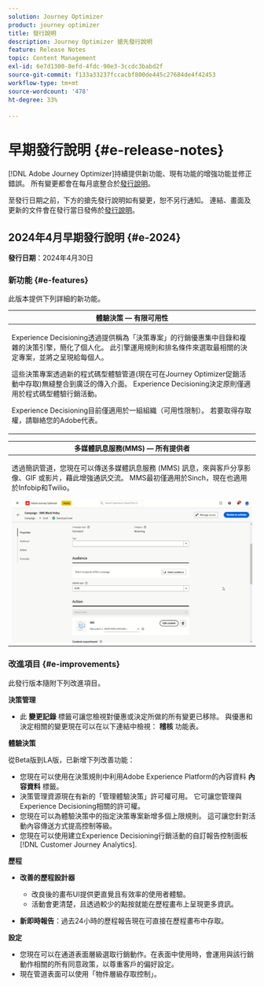 ```yaml
---
solution: Journey Optimizer
product: journey optimizer
title: 發行說明
description: Journey Optimizer 搶先發行說明
feature: Release Notes
topic: Content Management
exl-id: 6e7d1300-8efd-4fdc-90e3-3ccdc3babd2f
source-git-commit: f133a33237fccacbf800de445c27684de4f42453
workflow-type: tm+mt
source-wordcount: '478'
ht-degree: 33%

---
```


# 早期發行說明 {#e-release-notes}

[!DNL Adobe Journey Optimizer]持續提供新功能、現有功能的增強功能並修正錯誤。 所有變更都會在每月底整合於[發行說明](release-notes.md)。

至發行日期之前，下方的搶先發行說明如有變更，恕不另行通知。 連結、畫面及更新的文件會在發行當日發佈於[發行說明](release-notes.md)。

## 2024年4月早期發行說明 {#e-2024}

**發行日期**：2024年4月30日

### 新功能 {#e-features}

此版本提供下列詳細的新功能。

<!--table>
<thead>
<tr>
<th><strong>Business rules - Private Beta</strong><br/></th>
</tr>
</thead>
<tbody>
<tr>
<td>
<p>It is now possible to create and apply rule sets to your marketing communications.  </p>
</td>
</tr>
</tbody>
</table-->

<table>
<thead>
<tr>
<th><strong>體驗決策 — 有限可用性</strong><br/></th>
</tr>
</thead>
<tbody>
<tr>
<td>
<p>Experience Decisioning透過提供稱為「決策專案」的行銷優惠集中目錄和複雜的決策引擎，簡化了個人化。 此引擎運用規則和排名條件來選取最相關的決定專案，並將之呈現給每個人。</p>
<p>這些決策專案透過新的程式碼型體驗管道(現在可在Journey Optimizer促銷活動中存取)無縫整合到廣泛的傳入介面。 Experience Decisioning決定原則僅適用於程式碼型體驗行銷活動。</p>
<p>Experience Decisioning目前僅適用於一組組織（可用性限制）。 若要取得存取權，請聯絡您的Adobe代表。</p>
</td>
</tr>
</tbody>
</table>

<!--table>
<thead>
<tr>
<th><strong>Personalization - Local Lookups - Multi-Entity Support - Beta</strong><br/></th>
</tr>
</thead>
<tbody>
<tr>
<td>
<p>TBD</p>
</td>
</tr>
</tbody>
</table-->

<table>
<thead>
<tr>
<th><strong>多媒體訊息服務(MMS) — 所有提供者</strong><br/></th>
</tr>
</thead>
<tbody>
<tr>
<td>
<p>透過簡訊管道，您現在可以傳送多媒體訊息服務 (MMS) 訊息，來與客戶分享影像、GIF 或影片，藉此增強通訊交流。 MMS最初僅適用於Sinch，現在也適用於Infobip和Twilio。</p>
<img src="assets/do-not-localize/mms.gif"/>
</td>
</tr>
</tbody>
</table>

<!-- table>
<thead>
<tr>
<th><strong>AI Assistant - Experience Variant Generation - Beta</strong><br/></th>
</tr>
</thead>
<tbody>
<tr>
<td>
<p>Once you have created and personalized your message, take your content to the next level with the AI assistant. You can now use the AI assistant to optimize your message's impact by experimenting with different main titles, and images. Each variant is managed as a unique Treatment, to measure and compare which title effectively generates more clicks.</p>
</td>
</tr>
</tbody>
</table-->

<!--table>
<thead>
<tr>
<th><strong>IP Warmup Workflow - LA</strong><br/></th>
</tr>
</thead>
<tbody>
<tr>
<td>
<p>You can now easily perform IP warmup workflows directly from the Journey Optimizer interface in a standardized and efficient way that follows the best practices for optimal deliverability.</p>
</td>
</tr>
</tbody>
</table-->

<!--table>
<thead>
<tr>
<th><strong>Email Surface Personalization - Private beta </strong><br/></th>
</tr>
</thead>
<tbody>
<tr>
<td>
<p>You can now define dynamic subdomains and personalized header parameters when creating email channel surfaces, for increased flexibility and control over your email settings.</p>
</td>
</tr>
</tbody>
</table-->

### 改進項目 {#e-improvements}

此發行版本隨附下列改進項目。

<!--
* **Experience Decisioning + Code-based experiences (LA)**: You can now leverage the Experience decisioning feature to use decision items in your code-based campaigns. Note: The Code-based experience channel and Experience decisioning are not available for organizations that have purchased the Adobe Healthcare Shield and Privacy and Security Shield add-on offerings.
-->
<!--
* **Expression Fragments supported for Web and In-App**: Expression fragments are now available for the Web and In-app channels. 
-->


<!--
* **DULE for AJO Channel Surface**: It is now possible to apply a label on certain profile attributes to restrict their usage inside a channel surface through marketing actions.
-->


<!--
* **List-Unsubscribe updates**: Following on the recent Gmail and Yahoo announcements for bulk senders, Journey Optimizer supports the "post/1-click" List-Unsubscribe option. 
-->

**決策管理**

* 此 **變更記錄** 標籤可讓您檢視對優惠或決定所做的所有變更已移除。 與優惠和決定相關的變更現在可以在以下連結中檢視： **稽核** 功能表。

**體驗決策**

從Beta版到LA版，已新增下列改善功能：

* 您現在可以使用在決策規則中利用Adobe Experience Platform的內容資料 **內容資料** 標籤。
* 決策管理資源現在有新的「管理體驗決策」許可權可用。 它可讓您管理與Experience Decisioning相關的許可權。
* 您現在可以為體驗決策中的指定決策專案新增多個上限規則。 這可讓您針對活動內容傳送方式提高控制等級。
* 您現在可以使用建立Experience Decisioning行銷活動的自訂報告控制面板 [!DNL Customer Journey Analytics].

**歷程**

* **改善的歷程設計器**

   * 改良後的畫布UI提供更直覺且有效率的使用者體驗。
   * 活動會更清楚，且透過較少的點按就能在歷程畫布上呈現更多資訊。

* **新即時報告**：過去24小時的歷程報告現在可直接在歷程畫布中存取。

**設定**

* 您現在可以在通道表面層級選取行銷動作。在表面中使用時，會運用與該行銷動作相關的所有同意政策，以尊重客戶的偏好設定。
* 現在管道表面可以使用「物件層級存取控制」。

